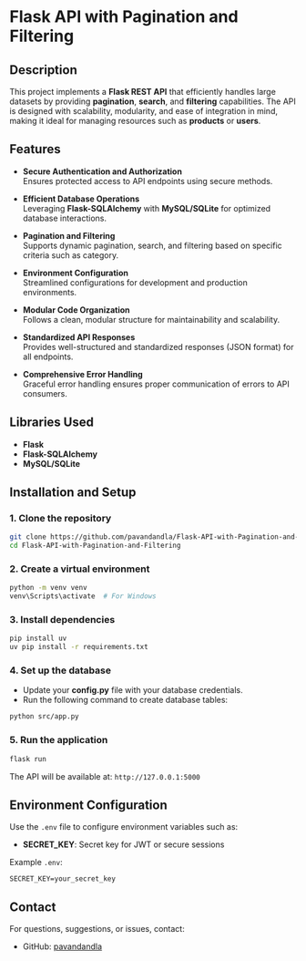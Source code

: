 # Flask API with Pagination and Filtering

## Description

This project implements a **Flask REST API** that efficiently handles large datasets by providing **pagination**, **search**, and **filtering** capabilities. The API is designed with scalability, modularity, and ease of integration in mind, making it ideal for managing resources such as **products** or **users**.

## **Features**

- **Secure Authentication and Authorization**  
  Ensures protected access to API endpoints using secure methods.

- **Efficient Database Operations**  
  Leveraging **Flask-SQLAlchemy** with **MySQL/SQLite** for optimized database interactions.

- **Pagination and Filtering**  
  Supports dynamic pagination, search, and filtering based on specific criteria such as category.

- **Environment Configuration**  
  Streamlined configurations for development and production environments.

- **Modular Code Organization**  
  Follows a clean, modular structure for maintainability and scalability.

- **Standardized API Responses**  
  Provides well-structured and standardized responses (JSON format) for all endpoints.

- **Comprehensive Error Handling**  
  Graceful error handling ensures proper communication of errors to API consumers.

## **Libraries Used**

- **Flask**
- **Flask-SQLAlchemy**
- **MySQL/SQLite**

## **Installation and Setup**

### **1. Clone the repository**

```bash
git clone https://github.com/pavandandla/Flask-API-with-Pagination-and-Filtering.git
cd Flask-API-with-Pagination-and-Filtering
```

### **2. Create a virtual environment**

```bash
python -m venv venv
venv\Scripts\activate  # For Windows
```

### **3. Install dependencies**

```bash
pip install uv
uv pip install -r requirements.txt
```

### **4. Set up the database**

- Update your **config.py** file with your database credentials.
- Run the following command to create database tables:

```bash
python src/app.py
```

### **5. Run the application**

```bash
flask run
```

The API will be available at: `http://127.0.0.1:5000`

## **Environment Configuration**

Use the `.env` file to configure environment variables such as:
- **SECRET_KEY**: Secret key for JWT or secure sessions

Example `.env`:

```plaintext
SECRET_KEY=your_secret_key
```

## **Contact**

For questions, suggestions, or issues, contact:

- GitHub: [pavandandla](https://github.com/pavandandla)
